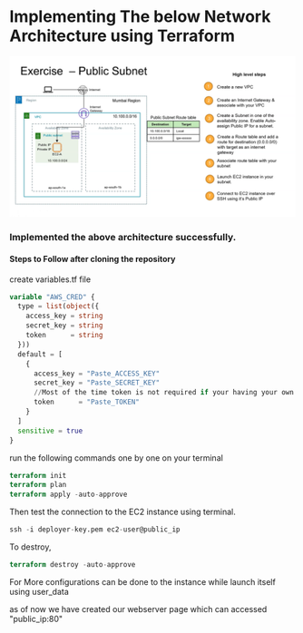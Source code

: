 # Implementing The below Network Architecture using Terraform
![screenshot](./preview.png)

### Implemented the above architecture successfully.

#### Steps to Follow after cloning the repository

create variables.tf file

```tf 
variable "AWS_CRED" {
  type = list(object({
    access_key = string
    secret_key = string
    token      = string
  }))
  default = [
    {
      access_key = "Paste_ACCESS_KEY"
      secret_key = "Paste_SECRET_KEY"
      //Most of the time token is not required if your having your own account
      token      = "Paste_TOKEN"
    }
  ]
  sensitive = true
} 
```
run the following commands one by one on your terminal

```tf
terraform init
terraform plan
terraform apply -auto-approve
```

Then test the connection to the EC2 instance using terminal.

```tf
ssh -i deployer-key.pem ec2-user@public_ip
```

To destroy,
```tf
terraform destroy -auto-approve
```

For More configurations can be done to the instance while launch itself using user_data

as of now we have created our webserver page which can accessed "public_ip:80"